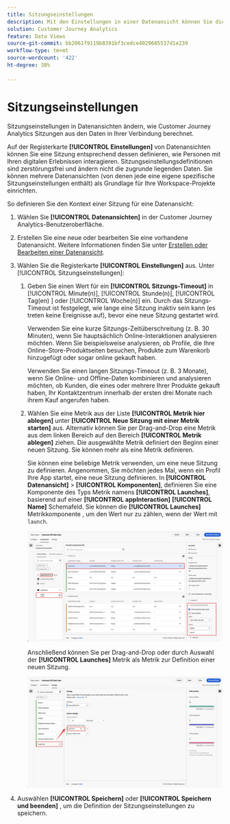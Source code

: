 ```yaml
---
title: Sitzungseinstellungen
description: Mit den Einstellungen in einer Datenansicht können Sie die Sitzungslänge und den Trigger zum Initiieren einer neuen Sitzung festlegen
solution: Customer Journey Analytics
feature: Data Views
source-git-commit: bb2061f9119b8391bf3cedce4029685537d1e239
workflow-type: tm+mt
source-wordcount: '422'
ht-degree: 38%

---
```



# Sitzungseinstellungen

Sitzungseinstellungen in Datenansichten ändern, wie Customer Journey Analytics Sitzungen aus den Daten in Ihrer Verbindung berechnet.

Auf der Registerkarte **[!UICONTROL Einstellungen]** von Datenansichten können Sie eine Sitzung entsprechend dessen definieren, wie Personen mit Ihren digitalen Erlebnissen interagieren. Sitzungseinstellungsdefinitionen sind zerstörungsfrei und ändern nicht die zugrunde liegenden Daten. Sie können mehrere Datenansichten (von denen jede eine eigene spezifische Sitzungseinstellungen enthält) als Grundlage für Ihre Workspace-Projekte einrichten.

So definieren Sie den Kontext einer Sitzung für eine Datenansicht:

1. Wählen Sie **[!UICONTROL Datenansichten]** in der Customer Journey Analytics-Benutzeroberfläche.

2. Erstellen Sie eine neue oder bearbeiten Sie eine vorhandene Datenansicht. Weitere Informationen finden Sie unter [Erstellen oder Bearbeiten einer Datenansicht](create-dataview.md).

3. Wählen Sie die Registerkarte **[!UICONTROL Einstellungen]** aus. Unter [!UICONTROL Sitzungseinstellungen]:

   1. Geben Sie einen Wert für ein **[!UICONTROL Sitzungs-Timeout]** in [!UICONTROL Minute(n)], [!UICONTROL Stunde(n)], [!UICONTROL Tag(en) ] oder [!UICONTROL Woche(n)] ein. Durch das Sitzungs-Timeout ist festgelegt, wie lange eine Sitzung inaktiv sein kann (es treten keine Ereignisse auf), bevor eine neue Sitzung gestartet wird.

      Verwenden Sie eine kurze Sitzungs-Zeitüberschreitung (z. B. 30 Minuten), wenn Sie hauptsächlich Online-Interaktionen analysieren möchten. Wenn Sie beispielsweise analysieren, ob Profile, die Ihre Online-Store-Produktseiten besuchen, Produkte zum Warenkorb hinzugefügt oder sogar online gekauft haben.

      Verwenden Sie einen langen Sitzungs-Timeout (z. B. 3 Monate), wenn Sie Online- und Offline-Daten kombinieren und analysieren möchten, ob Kunden, die eines oder mehrere Ihrer Produkte gekauft haben, Ihr Kontaktzentrum innerhalb der ersten drei Monate nach ihrem Kauf angerufen haben.


   2. Wählen Sie eine Metrik aus der Liste **[!UICONTROL Metrik hier ablegen]** unter **[!UICONTROL Neue Sitzung mit einer Metrik starten]** aus. Alternativ können Sie per Drag-and-Drop eine Metrik aus dem linken Bereich auf den Bereich **[!UICONTROL Metrik ablegen]** ziehen. Die ausgewählte Metrik definiert den Beginn einer neuen Sitzung. Sie können mehr als eine Metrik definieren.

      Sie können eine beliebige Metrik verwenden, um eine neue Sitzung zu definieren. Angenommen, Sie möchten jedes Mal, wenn ein Profil Ihre App startet, eine neue Sitzung definieren. In **[!UICONTROL Datenansicht]** > **[!UICONTROL Komponenten]**, definieren Sie eine Komponente des Typs Metrik namens **[!UICONTROL Launches]**, basierend auf einer **[!UICONTROL appInteraction]** **[!UICONTROL Name]** Schemafeld. Sie können die **[!UICONTROL Launches]** Metrikkomponente , um den Wert nur zu zählen, wenn der Wert mit `launch`.

      ![Starts der App-Interaktionsmetrik](assets/component-launches.png)

      Anschließend können Sie per Drag-and-Drop oder durch Auswahl der **[!UICONTROL Launches]** Metrik als Metrik zur Definition einer neuen Sitzung.

      ![Starts der Sitzungseinstellungen](assets/session-settings-launches-metric.png)



4. Auswählen **[!UICONTROL Speichern]** oder **[!UICONTROL Speichern und beenden]** , um die Definition der Sitzungseinstellungen zu speichern.

